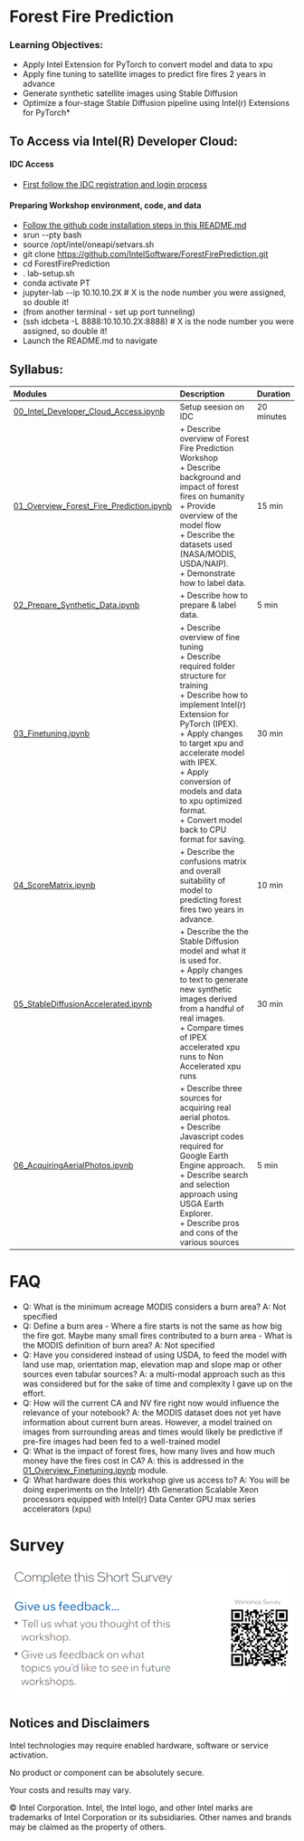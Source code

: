 # Forest Fire Prediction

### Learning Objectives:

- Apply Intel Extension for PyTorch to convert model and data to xpu 
- Apply fine tuning to satellite images to predict fire fires 2 years in advance
- Generate synthetic satellite images using Stable Diffusion
- Optimize a four-stage Stable Diffusion pipeline using Intel(r) Extensions for PyTorch*


## To Access via Intel(R) Developer Cloud:

#### IDC Access
- [First follow the IDC registration and login process](https://github.com/bjodom/idc)

#### Preparing Workshop environment, code, and data

- [Follow the github code installation steps in this README.md](https://github.com/IntelSoftware/ForestFirePrediction)
- srun --pty bash
- source /opt/intel/oneapi/setvars.sh
- git clone https://github.com/IntelSoftware/ForestFirePrediction.git
- cd ForestFirePrediction
- . lab-setup.sh
- conda activate PT
- jupyter-lab --ip 10.10.10.2X           # X is  the node number you were assigned, so double it!
- (from another terminal - set up port tunneling)
- (ssh idcbeta -L 8888:10.10.10.2X:8888)  # X is  the node number you were assigned, so double it!
- Launch the README.md to navigate

## Syllabus:


| Modules | Description | Duration |
| :----- | :------ | :------ |
|[00_Intel_Developer_Cloud_Access.ipynb](00_Intel_Developer_Cloud_Access.ipynb) | Setup seesion on IDC | 20 minutes |
|[01_Overview_Forest_Fire_Prediction.ipynb](01_Overview_Forest_Fire_Prediction.ipynb)| + Describe overview of Forest Fire Prediction Workshop<br>+ Describe background and impact of forest fires on humanity<br>+ Provide overview of the model flow<br>+ Describe the datasets used (NASA/MODIS, USDA/NAIP).<br>+ Demonstrate how to label data.| 15 min |
|[02_Prepare_Synthetic_Data.ipynb](02_Prepare_Synthetic_Data.ipynb)| + Describe how to prepare & label data.| 5 min |
|[03_Finetuning.ipynb](03_Finetuning.ipynb)| + Describe overview of fine tuning<br>+ Describe required folder structure for training<br>+ Describe how to implement Intel(r) Extension for PyTorch (IPEX).<br>+ Apply changes to target xpu and accelerate model with IPEX.<br>+ Apply conversion of models and data to xpu optimized format.<br>+ Convert model back to CPU format for saving.<br>| 30 min |
|[04_ScoreMatrix.ipynb](04_ScoreMatrix.ipynb)| + Describe the confusions matrix and overall suitability of model to predicting forest fires two years in advance.<br>| 10 min |
|[05_StableDiffusionAccelerated.ipynb](05_StableDiffusionAccelerated.ipynb)| + Describe the the Stable Diffusion model and what it is used for.<br>+ Apply changes to text to generate new synthetic images derived from a handful of real images.<br>+ Compare times of IPEX accelerated xpu runs to Non Accelerated xpu runs| 30 min |
|[06_AcquiringAerialPhotos.ipynb](06_AcquiringAerialPhotos.ipynb)| + Describe three sources for acquiring real aerial photos.<br>+ Describe Javascript codes required for Google Earth Engine approach.<br>+ Describe search and selection approach using USGA Earth Explorer.<br>+ Describe pros and cons of the various sources| 5 min |

# FAQ

- Q: What is the minimum acreage MODIS considers a burn area? A: Not specified
- Q: Define a burn area - Where a fire starts is not the same as how big the fire got.  Maybe many small fires contributed to a burn area - What is the MODIS definition of burn area? A: Not specified
- Q: Have you considered instead of using USDA, to feed the model with land use map, orientation map, elevation map and slope map or other sources even tabular sources? A: a multi-modal approach such as this was considered but for the sake of time and complexity I gave up on the effort.
- Q: How will the current CA and NV fire right now would influence the relevance of your notebook? A: the MODIS dataset does not yet have information about current burn areas. However, a model trained on images from surrounding areas and times would likely be predictive if pre-fire images had been fed to a well-trained model
- Q: What is the impact of forest fires, how many lives and how much money have the fires cost in CA? A: this is addressed in the [01_Overview_Finetuning.ipynb](01_Overview_Finetuning.ipynb) module.
- Q: What hardware does this workshop give us access to? A: You will be doing experiments on the Intel(r) 4th Generation Scalable Xeon processors equipped with Intel(r) Data Center GPU max series accelerators (xpu)

# Survey
![Exit_Survey](assets/surveywebinar.png)

## Notices and Disclaimers

Intel technologies may require enabled hardware, software or service activation.

No product or component can be absolutely secure. 

Your costs and results may vary. 

© Intel Corporation. Intel, the Intel logo, and other Intel marks are trademarks of Intel Corporation or its subsidiaries. Other names and brands may be claimed as the property of others. 
